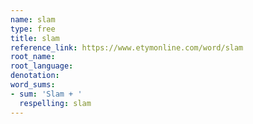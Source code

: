 ```yaml
---
name: slam
type: free
title: slam
reference_link: https://www.etymonline.com/word/slam
root_name: 
root_language: 
denotation: 
word_sums:
- sum: 'Slam + '
  respelling: slam
---
```

